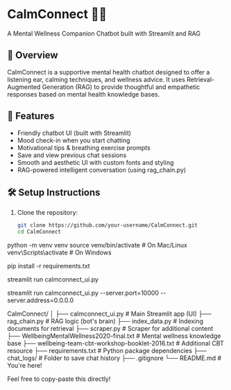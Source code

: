 # CalmConnect 🧘‍♂️
A Mental Wellness Companion Chatbot built with Streamlit and RAG

## 🌟 Overview
CalmConnect is a supportive mental health chatbot designed to offer a listening ear, calming techniques, and wellness advice. It uses Retrieval-Augmented Generation (RAG) to provide thoughtful and empathetic responses based on mental health knowledge bases.

## 🚀 Features
- Friendly chatbot UI (built with Streamlit)
- Mood check-in when you start chatting
- Motivational tips & breathing exercise prompts
- Save and view previous chat sessions
- Smooth and aesthetic UI with custom fonts and styling
- RAG-powered intelligent conversation (using rag_chain.py)

## 🛠️ Setup Instructions
1. Clone the repository:
   ```bash
   git clone https://github.com/your-username/CalmConnect.git
   cd CalmConnect


python -m venv venv
source venv/bin/activate       # On Mac/Linux
venv\Scripts\activate          # On Windows



pip install -r requirements.txt


streamlit run calmconnect_ui.py


streamlit run calmconnect_ui.py --server.port=10000 --server.address=0.0.0.0


CalmConnect/
│
├── calmconnect_ui.py                  # Main Streamlit app (UI)
├── rag_chain.py                        # RAG logic (bot's brain)
├── index_data.py                       # Indexing documents for retrieval
├── scraper.py                          # Scraper for additional content
├── WellbeingMentalWellness2020-final.txt  # Mental wellness knowledge base
├── wellbeing-team-cbt-workshop-booklet-2016.txt  # Additional CBT resource
├── requirements.txt                    # Python package dependencies
├── chat_logs/                          # Folder to save chat history
├── .gitignore
└── README.md                           # You're here!



Feel free to copy-paste this directly!
